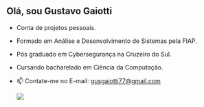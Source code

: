 ## Olá, sou Gustavo Gaiotti

- Conta de projetos pessoais.

- Formado em Análise e Desenvolvimento de Sistemas pela FIAP.

-  Pós graduado em Cybersegurança na Cruzeiro do Sul.

- Cursando bacharelado em Ciência da Computação.

- 📫 Contate-me no E-mail: gusgaiotti77@gmail.com  

 
  <div> 
  
  <a href="https://www.linkedin.com/in/gustavogaiotti/" target="_blank"><img src="https://img.shields.io/badge/-LinkedIn-%230077B5?style=for-the-badge&logo=linkedin&logoColor=white" target="_blank"></a> 

</div>
